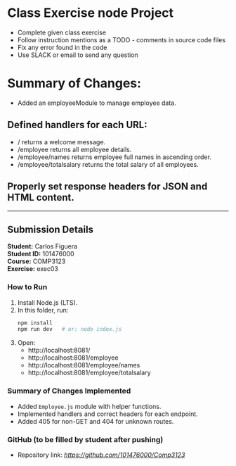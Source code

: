 # Class Exercise node Project

- Complete given class exercise
- Follow instruction mentions as a TODO - comments in source code files
- Fix any error found in the code
- Use SLACK or email to send any question

# Summary of Changes:
- Added an employeeModule to manage employee data.
## Defined handlers for each URL:
- / returns a welcome message.
- /employee returns all employee details.
- /employee/names returns employee full names in ascending order.
- /employee/totalsalary returns the total salary of all employees.
## Properly set response headers for JSON and HTML content.


---

## Submission Details
**Student:** Carlos Figuera  
**Student ID:** 101476000  
**Course:** COMP3123  
**Exercise:** exec03

### How to Run
1. Install Node.js (LTS).
2. In this folder, run:
   ```bash
   npm install
   npm run dev   # or: node index.js
   ```
3. Open:
   - http://localhost:8081/
   - http://localhost:8081/employee
   - http://localhost:8081/employee/names
   - http://localhost:8081/employee/totalsalary

### Summary of Changes Implemented
- Added `Employee.js` module with helper functions.
- Implemented handlers and correct headers for each endpoint.
- Added 405 for non-GET and 404 for unknown routes.

### GitHub (to be filled by student after pushing)
- Repository link: _<https://github.com/101476000/Comp3123>_
